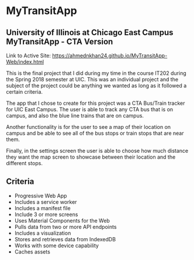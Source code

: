 # MyTransitApp
## University of Illinois at Chicago East Campus MyTransitApp - CTA Version

Link to Active Site: https://ahmednkhan24.github.io/MyTransitApp-Web/index.html

This is the final project that I did during my time in the course IT202 during the Spring 2018 semester at UIC. 
This was an individual project and the subject of the project could be anything we wanted as long as it followed a certain criteria. 

The app that I chose to create for this project was a CTA Bus/Train tracker for UIC East Campus. The user is able to track any CTA bus that is on campus, and also the blue line trains that are on campus.

Another functionality is for the user to see a map of their location on campus and be able to see all of the bus stops or train stops that are near them.

Finally, in the settings screen the user is able to choose how much distance they want the map screen to showcase between their location and the different stops. 

## Criteria
* Progressive Web App
* Includes a service worker
* Includes a manifest file
* Include 3 or more screens
* Uses Material Components for the Web
* Pulls data from two or more API endpoints
* Includes a visualization 
* Stores and retrieves data from IndexedDB
* Works with some device capability
* Caches assets

